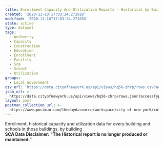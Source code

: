 ```yaml
---
title: Enrollment Capacity And Utilization Reports - Historical by Building
created: '2020-11-10T17:03:24.271028'
modified: '2020-11-10T17:03:24.271038'
state: active
type: dataset
tags:
  - Authority
  - Capacity
  - Construction
  - Education
  - Enrollment
  - Facility
  - Sca
  - School
  - Utilization
groups:
  - Local Government
csv_url: 'https://data.cityofnewyork.us/api/views/hq56-zhrp/rows.csv?accessType=DOWNLOAD'
json_url: >-
  https://data.cityofnewyork.us/api/views/hq56-zhrp/rows.json?accessType=DOWNLOAD
layout: post
postman_collection_url: >-
  https://www.postman.com/thedaydasource/workspace/city-of-new-york/collection/15909983-eb0af90f-6632-4215-8480-44a410cebbda
---
```

Enrollment, historical capacity and utilization data for every building and schools in those buildings, by building</br>
<b>SCA Data Disclaimer: "The Historical report is no longer produced or maintained."</b>
